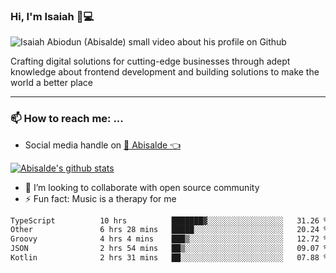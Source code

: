 ### Hi, I'm Isaiah 🌻💻

<img src="https://res.cloudinary.com/abisalde/image/upload/c_scale,h_311,w_816/v1616039512/Abisalde_github.gif" alt="Isaiah Abiodun (Abisalde) small video about his profile on Github">

Crafting digital solutions for cutting-edge businesses through adept knowledge about frontend development and building solutions to make the world a better place
<hr>

### 📫 How to reach me: ...
- Social media handle on <a href="https://twitter.com/abisalde">🔔  Abisalde   👈</a>


[![Abisalde's github stats](https://github-readme-stats.vercel.app/api?username=abisalde)](https://github.com/abisalde/github-readme-stats)

- 👯 I’m looking to collaborate with open source community
- ⚡ Fun fact: Music is a therapy for me


<!--
**abisalde/Abisalde** is a ✨ _special_ ✨ repository because its `README.md` (this file) appears on your GitHub profile.

Here are some ideas to get you started:


- 👯 I’m looking to collaborate with open source community
- 🤔 I’m looking for help with ...
- 💬 Ask me about ...
- 📫 How to reach me: ...
- 😄 Pronouns: ...
- ⚡ Fun fact: ...
-->

<!--START_SECTION:waka-->

```txt
TypeScript          10 hrs          ███████▓░░░░░░░░░░░░░░░░░   31.26 %
Other               6 hrs 28 mins   █████░░░░░░░░░░░░░░░░░░░░   20.24 %
Groovy              4 hrs 4 mins    ███▒░░░░░░░░░░░░░░░░░░░░░   12.72 %
JSON                2 hrs 54 mins   ██▒░░░░░░░░░░░░░░░░░░░░░░   09.07 %
Kotlin              2 hrs 31 mins   ██░░░░░░░░░░░░░░░░░░░░░░░   07.88 %
```

<!--END_SECTION:waka-->

